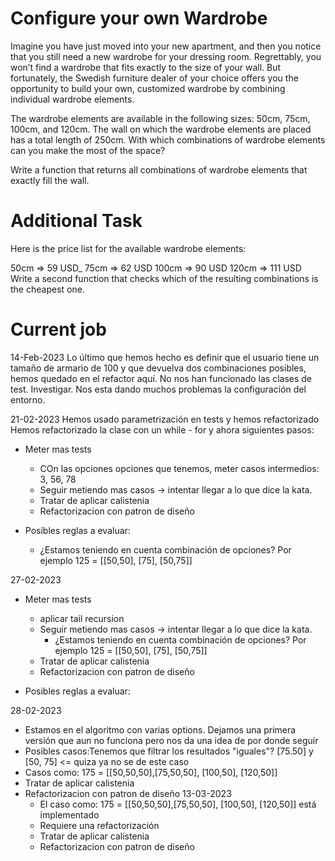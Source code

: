 # Configure your own Wardrobe

Imagine you have just moved into your new apartment, and then you notice that you still need a new wardrobe for your
dressing room. Regrettably, you won’t find a wardrobe that fits exactly to the size of your wall. But fortunately, the
Swedish furniture dealer of your choice offers you the opportunity to build your own, customized wardrobe by combining
individual wardrobe elements.

The wardrobe elements are available in the following sizes: 50cm, 75cm, 100cm, and 120cm. The wall on which the wardrobe
elements are placed has a total length of 250cm. With which combinations of wardrobe elements can you make the most of
the space?

Write a function that returns all combinations of wardrobe elements that exactly fill the wall.

# Additional Task

Here is the price list for the available wardrobe elements:

50cm => 59 USD_
75cm => 62 USD
100cm => 90 USD
120cm => 111 USD
Write a second function that checks which of the resulting combinations is the cheapest one.

# Current job
14-Feb-2023
Lo último que hemos hecho es definir que el usuario tiene un tamaño de armario de 100 y que devuelva dos combinaciones posibles, hemos quedado en el refactor aquí.
No nos han funcionado las clases de test. Investigar.
Nos esta dando muchos problemas la configuración del entorno.

21-02-2023
Hemos usado parametrización en tests y hemos refactorizado
Hemos refactorizado la clase con un while - for y ahora siguientes pasos:
- Meter mas tests 
  - COn las opciones opciones que tenemos, meter casos intermedios: 3, 56, 78
  - Seguir metiendo mas casos -> intentar llegar a lo que dice la kata.
  - Tratar de aplicar calistenia
  - Refactorizacion con patron de diseño

- Posibles reglas a evaluar:
  - ¿Estamos teniendo en cuenta combinación de opciones? Por ejemplo 125 = [[50,50], [75], [50,75]]

27-02-2023
- Meter mas tests
  - aplicar tail recursion
  - Seguir metiendo mas casos -> intentar llegar a lo que dice la kata.
    - ¿Estamos teniendo en cuenta combinación de opciones? Por ejemplo 125 = [[50,50], [75], [50,75]]
  - Tratar de aplicar calistenia
  - Refactorizacion con patron de diseño

- Posibles reglas a evaluar:

28-02-2023
- Estamos en el algoritmo con varias options. Dejamos una primera versión que aun no funciona pero nos da una idea de por donde seguir
- Posibles casos:Tenemos que filtrar los resultados "iguales"? [75.50] y [50, 75] <= quiza ya no se de este caso
- Casos como: 175 = [[50,50,50],[75,50,50], [100,50], [120,50]]
- Tratar de aplicar calistenia
- Refactorizacion con patron de diseño
13-03-2023
  - El caso como: 175 = [[50,50,50],[75,50,50], [100,50], [120,50]] está implementado
  - Requiere una refactorización
  - Tratar de aplicar calistenia
  - Refactorizacion con patron de diseño
